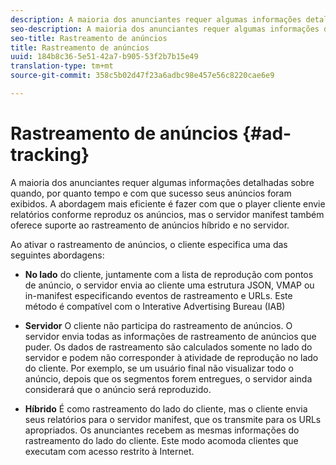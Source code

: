 ```yaml
---
description: A maioria dos anunciantes requer algumas informações detalhadas sobre quando, por quanto tempo e com que sucesso seus anúncios foram exibidos. A abordagem mais eficiente é fazer com que o player cliente envie relatórios conforme reproduz os anúncios, mas o servidor manifest também oferece suporte ao rastreamento de anúncios híbrido e no servidor.
seo-description: A maioria dos anunciantes requer algumas informações detalhadas sobre quando, por quanto tempo e com que sucesso seus anúncios foram exibidos. A abordagem mais eficiente é fazer com que o player cliente envie relatórios conforme reproduz os anúncios, mas o servidor manifest também oferece suporte ao rastreamento de anúncios híbrido e no servidor.
seo-title: Rastreamento de anúncios
title: Rastreamento de anúncios
uuid: 184b8c36-5e51-42a7-b905-53f2b7b15e49
translation-type: tm+mt
source-git-commit: 358c5b02d47f23a6adbc98e457e56c8220cae6e9

---
```



# Rastreamento de anúncios {#ad-tracking}

A maioria dos anunciantes requer algumas informações detalhadas sobre quando, por quanto tempo e com que sucesso seus anúncios foram exibidos. A abordagem mais eficiente é fazer com que o player cliente envie relatórios conforme reproduz os anúncios, mas o servidor manifest também oferece suporte ao rastreamento de anúncios híbrido e no servidor.

Ao ativar o rastreamento de anúncios, o cliente especifica uma das seguintes abordagens:

* **No lado** do cliente, juntamente com a lista de reprodução com pontos de anúncio, o servidor envia ao cliente uma estrutura JSON, VMAP ou in-manifest especificando eventos de rastreamento e URLs. Este método é compatível com o Interative Advertising Bureau (IAB)

* **Servidor** O cliente não participa do rastreamento de anúncios. O servidor envia todas as informações de rastreamento de anúncios que puder. Os dados de rastreamento são calculados somente no lado do servidor e podem não corresponder à atividade de reprodução no lado do cliente. Por exemplo, se um usuário final não visualizar todo o anúncio, depois que os segmentos forem entregues, o servidor ainda considerará que o anúncio será reproduzido.

* **Híbrido** É como rastreamento do lado do cliente, mas o cliente envia seus relatórios para o servidor manifest, que os transmite para os URLs apropriados. Os anunciantes recebem as mesmas informações do rastreamento do lado do cliente. Este modo acomoda clientes que executam com acesso restrito à Internet.